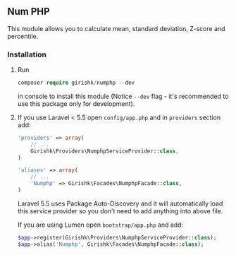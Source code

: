 ## Num PHP

This module allows you to calculate mean, standard deviation, Z-score and percentile.

### Installation

1. Run
   ```php   
   composer require girishk/numphp --dev
   ```
   in console to install this module (Notice `--dev` flag - it's recommended to use this package only for development).

2. If you use Laravel < 5.5 open `config/app.php` and in `providers` section add:

	```php
    'providers' => array(
        // ...
        Girishk\Providers\NumphpServiceProvider::class,
    )

    'aliases' => array(
        // ...
        'Numphp' => Girishk\Facades\NumphpFacade::class,
    )
    ```

    Laravel 5.5 uses Package Auto-Discovery and it will automatically load this service provider so you don't need to add anything into above file.

    If you are using Lumen open `bootstrap/app.php` and add:

   ```php
   $app->register(Girishk\Providers\NumphpServiceProvider::class);
   $app->alias('Numphp', Girishk\Facades\NumphpFacade::class);
   ```
